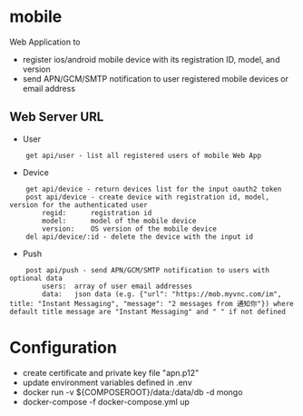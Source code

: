 mobile
======

Web Application to 

* register ios/android mobile device with its registration ID, model, and version
* send APN/GCM/SMTP notification to user registered mobile devices or email address

Web Server URL 
--------------
*	User
```
	get api/user - list all registered users of mobile Web App 
```

*   Device

```
    get api/device - return devices list for the input oauth2 token
    post api/device - create device with registration id, model, version for the authenticated user
    	regid:		registration id
    	model:		model of the mobile device
    	version:	OS version of the mobile device
    del	api/device/:id - delete the device with the input id 
```

*	Push
```
	post api/push - send APN/GCM/SMTP notification to users with optional data
		users:	array of user email addresses
		data:	json data (e.g. {"url": "https://mob.myvnc.com/im", title: "Instant Messaging", "message": "2 messages from 通知你"}) where default title message are "Instant Messaging" and " " if not defined
```

Configuration
=============

* create certificate and private key file "apn.p12"
* update environment variables defined in .env
* docker run -v ${COMPOSEROOT}/data:/data/db -d mongo
* docker-compose -f docker-compose.yml up 
